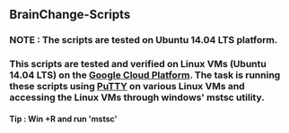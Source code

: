 ## BrainChange-Scripts
### NOTE : The scripts are tested on Ubuntu 14.04 LTS platform.
### This scripts are tested and verified on Linux VMs (Ubuntu 14.04 LTS) on the [Google Cloud Platform]( https://cloud.google.com/). The task is running these scripts using [PuTTY](http://www.putty.org/) on various Linux VMs and accessing the Linux VMs through windows' mstsc utility.
#### Tip : Win +R and run 'mstsc'
